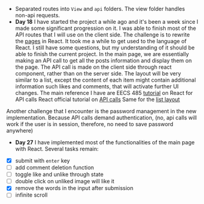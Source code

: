 * Separated routes into `View` and `api` folders. The view folder handles non-api requests.
* **Day 18** I have started the project a while ago and it's been a week since I made some significant progression on it. I was able to finish most of the API routes that I will use on the client side. The challenge is to rewrite the [pages](https://github.com/zzehli/server-side-instgram/tree/main/insta485/templates) in React. It took me a while to get used to the language of React. I still have some questions, but my understanding of it should be able to finish the current project. In the main page, we are essentially making an API call to get all the posts information and display them on the page. The API call is made on the client side through react component, rather than on the server side. The layout will be very similar to a list, except the content of each item might contain additional information such likes and comments, that will activate further UI changes. The main reference I have are
EECS 485 [tutorial](https://eecs485staff.github.io/p3-insta485-clientside/setup_react.html) on React for API calls
React official tutorial on [API calls](https://reactjs.org/docs/faq-ajax.html)
Same for the [list layout](https://reactjs.org/docs/thinking-in-react.html)

Another challenge that I encounter is the password management in the new implementation. Because API calls demand authentication, (no, api calls will work if the user is in session, therefore, no need to save password anywhere)
* **Day 27** I have implemented most of the functionalities of the main page with React. Several tasks remain:
- [x] submit with `enter` key
- [ ] add comment deletion function
- [ ] toggle like and unlike through state
- [ ] double click on unliked image will like it
- [x] remove the words in the input after submission
- [ ] infinite scroll